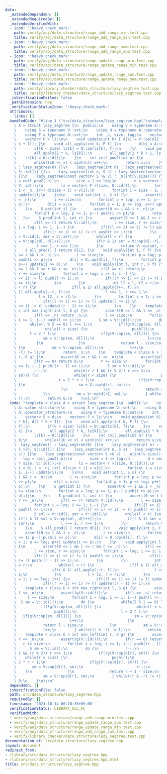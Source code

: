 ```yaml
---
data:
  _extendedDependsOn: []
  _extendedRequiredBy: []
  _extendedVerifiedWith:
  - icon: ':heavy_check_mark:'
    path: verify/aoj/data_structure/range_add_range_min.test.cpp
    title: verify/aoj/data_structure/range_add_range_min.test.cpp
  - icon: ':heavy_check_mark:'
    path: verify/aoj/data_structure/range_add_range_sum.test.cpp
    title: verify/aoj/data_structure/range_add_range_sum.test.cpp
  - icon: ':heavy_check_mark:'
    path: verify/aoj/data_structure/range_update_range_min.test.cpp
    title: verify/aoj/data_structure/range_update_range_min.test.cpp
  - icon: ':heavy_check_mark:'
    path: verify/aoj/data_structure/range_update_range_sum.test.cpp
    title: verify/aoj/data_structure/range_update_range_sum.test.cpp
  - icon: ':heavy_check_mark:'
    path: verify/library_checker/data_structure/lazy_segtree.test.cpp
    title: verify/library_checker/data_structure/lazy_segtree.test.cpp
  _isVerificationFailed: false
  _pathExtension: hpp
  _verificationStatusIcon: ':heavy_check_mark:'
  attributes:
    links: []
  bundledCode: "#line 1 \"src/data_structure/lazy_segtree.hpp\"\ntemplate < class\
    \ A > struct lazy_segtree {\n  public:\n    using V = typename A::value_structure;\n\
    \    using S = typename V::set;\n    using O = typename A::operator_structure;\n\
    \    using F = typename O::set;\n    int _n, size, log;\n    vector< S > d;\n\
    \    vector< F > lz;\n\n    void update(int k) { d[k] = V::op(d[2 * k], d[2 *\
    \ k + 1]); }\n    void all_apply(int k, F f) {\n        d[k] = A::op(d[k], f);\n\
    \        if(k < size) lz[k] = O::op(lz[k], f);\n    }\n    void push(int k) {\n\
    \        all_apply(2 * k, lz[k]);\n        all_apply(2 * k + 1, lz[k]);\n    \
    \    lz[k] = O::id();\n    }\n    int ceil_pow2(int n) {\n        int x = 0;\n\
    \        while((1U << x) < uint(n)) x++;\n        return x;\n    }\n\n    lazy_segtree()\
    \ : lazy_segtree(0) {}\n    lazy_segtree(int n) : lazy_segtree(vector< S >(n,\
    \ S::id())) {}\n    lazy_segtree(int n, S s) : lazy_segtree(vector< S >(n, s))\
    \ {}\n    lazy_segtree(const vector< S >& v) : _n(int(v.size())) {\n        log\
    \ = ceil_pow2(_n);\n        size = 1 << log;\n        d = vector< S >(2 * size,\
    \ V::id());\n        lz = vector< F >(size, O::id());\n        for(int i = 0;\
    \ i < _n; i++) d[size + i] = v[i];\n        for(int i = size - 1; i >= 1; i--)\
    \ update(i);\n    }\n\n    void set(int i, S x) {\n        assert(0 <= i && i\
    \ < _n);\n        i += size;\n        for(int p = log; p >= 1; p--) push(i >>\
    \ p);\n        d[i] = x;\n        for(int p = 1; p <= log; p++) update(i >> p);\n\
    \    }\n    S get(int i) {\n        assert(0 <= i && i < _n);\n        i += size;\n\
    \        for(int p = log; p >= 1; p--) push(i >> p);\n        return d[i];\n \
    \   }\n    S prod(int l, int r) {\n        assert(0 <= l && l <= r && r <= _n);\n\
    \        if(l == r) return V::id();\n        l += size, r += size;\n        for(int\
    \ i = log; i >= 1; i--) {\n            if(((l >> i) << i) != l) push(l >> i);\n\
    \            if(((r >> i) << i) != r) push(r >> i);\n        }\n        S sml\
    \ = V::id(), smr = V::id();\n        while(l < r) {\n            if(l & 1) sml\
    \ = V::op(sml, d[l++]);\n            if(r & 1) smr = V::op(d[--r], smr);\n   \
    \         l >>= 1, r >>= 1;\n        }\n        return V::op(sml, smr);\n    }\n\
    \    S all_prod() { return d[1]; }\n    void apply(int i, F f) {\n        assert(0\
    \ <= i && i < _n);\n        i += size;\n        for(int p = log; p >= 1; p--)\
    \ push(i >> p);\n        d[i] = O::op(d[i], f);\n        for(int p = 1; p <= log;\
    \ p++) update(i >> p);\n    }\n    void apply(int l, int r, F f) {\n        assert(0\
    \ <= l && l <= r && r <= _n);\n        if(l == r) return;\n        l += size,\
    \ r += size;\n        for(int i = log; i >= 1; i--) {\n            if(((l >> i)\
    \ << i) != l) push(l >> i);\n            if(((r >> i) << i) != r) push((r - 1)\
    \ >> i);\n        }\n        {\n            int l2 = l, r2 = r;\n            while(l\
    \ < r) {\n                if(l & 1) all_apply(l++, f);\n                if(r &\
    \ 1) all_apply(--r, f);\n                l >>= 1, r >>= 1;\n            }\n  \
    \          l = l2, r = r2;\n        }\n        for(int i = 1; i <= log; i++) {\n\
    \            if(((l >> i) << i) != l) update(l >> i);\n            if(((r >> i)\
    \ << i) != r) update((r - 1) >> i);\n        }\n    }\n    template < class G\
    \ > int max_right(int l, G g) {\n        assert(0 <= l && l <= _n);\n        assert(g(V::id()));\n\
    \        if(l == _n) return _n;\n        l += size;\n        for(int i = log;\
    \ i >= 1; i--) push(l >> i);\n        S sm = V::id()();\n        do {\n      \
    \      while(l % 2 == 0) l >>= 1;\n            if(!g(V::op(sm, d[l]))) {\n   \
    \             while(l < size) {\n                    push(l);\n              \
    \      l = 2 * l;\n                    if(g(V::op(sm, d[l]))) {\n            \
    \            sm = V::op(sm, d[l]);\n                        l++;\n           \
    \         }\n                }\n                return l - size;\n           \
    \ }\n            sm = V::op(sm, d[l]);\n            l++;\n        } while((l &\
    \ -l) != l);\n        return _n;\n    }\n    template < class G > int min_left(int\
    \ r, G g) {\n        assert(0 <= r && r <= _n);\n        assert(g(V::id()));\n\
    \        if(r == 0) return 0;\n        r += size;\n        for(int i = log; i\
    \ >= 1; i--) push((r - 1) >> i);\n        S sm = V::id();\n        do {\n    \
    \        r--;\n            while(r > 1 && (r % 2)) r >>= 1;\n            if(!g(V::op(d[r],\
    \ sm))) {\n                while(r < size) {\n                    push(r);\n \
    \                   r = 2 * r + 1;\n                    if(g(V::op(d[r], sm)))\
    \ {\n                        sm = V::op(d[r], sm);\n                        r--;\n\
    \                    }\n                }\n                return r + 1 - size;\n\
    \            }\n            sm = V::op(d[r], sm);\n        } while((r & -r) !=\
    \ r);\n        return 0;\n    }\n};\n"
  code: "template < class A > struct lazy_segtree {\n  public:\n    using V = typename\
    \ A::value_structure;\n    using S = typename V::set;\n    using O = typename\
    \ A::operator_structure;\n    using F = typename O::set;\n    int _n, size, log;\n\
    \    vector< S > d;\n    vector< F > lz;\n\n    void update(int k) { d[k] = V::op(d[2\
    \ * k], d[2 * k + 1]); }\n    void all_apply(int k, F f) {\n        d[k] = A::op(d[k],\
    \ f);\n        if(k < size) lz[k] = O::op(lz[k], f);\n    }\n    void push(int\
    \ k) {\n        all_apply(2 * k, lz[k]);\n        all_apply(2 * k + 1, lz[k]);\n\
    \        lz[k] = O::id();\n    }\n    int ceil_pow2(int n) {\n        int x =\
    \ 0;\n        while((1U << x) < uint(n)) x++;\n        return x;\n    }\n\n  \
    \  lazy_segtree() : lazy_segtree(0) {}\n    lazy_segtree(int n) : lazy_segtree(vector<\
    \ S >(n, S::id())) {}\n    lazy_segtree(int n, S s) : lazy_segtree(vector< S >(n,\
    \ s)) {}\n    lazy_segtree(const vector< S >& v) : _n(int(v.size())) {\n     \
    \   log = ceil_pow2(_n);\n        size = 1 << log;\n        d = vector< S >(2\
    \ * size, V::id());\n        lz = vector< F >(size, O::id());\n        for(int\
    \ i = 0; i < _n; i++) d[size + i] = v[i];\n        for(int i = size - 1; i >=\
    \ 1; i--) update(i);\n    }\n\n    void set(int i, S x) {\n        assert(0 <=\
    \ i && i < _n);\n        i += size;\n        for(int p = log; p >= 1; p--) push(i\
    \ >> p);\n        d[i] = x;\n        for(int p = 1; p <= log; p++) update(i >>\
    \ p);\n    }\n    S get(int i) {\n        assert(0 <= i && i < _n);\n        i\
    \ += size;\n        for(int p = log; p >= 1; p--) push(i >> p);\n        return\
    \ d[i];\n    }\n    S prod(int l, int r) {\n        assert(0 <= l && l <= r &&\
    \ r <= _n);\n        if(l == r) return V::id();\n        l += size, r += size;\n\
    \        for(int i = log; i >= 1; i--) {\n            if(((l >> i) << i) != l)\
    \ push(l >> i);\n            if(((r >> i) << i) != r) push(r >> i);\n        }\n\
    \        S sml = V::id(), smr = V::id();\n        while(l < r) {\n           \
    \ if(l & 1) sml = V::op(sml, d[l++]);\n            if(r & 1) smr = V::op(d[--r],\
    \ smr);\n            l >>= 1, r >>= 1;\n        }\n        return V::op(sml, smr);\n\
    \    }\n    S all_prod() { return d[1]; }\n    void apply(int i, F f) {\n    \
    \    assert(0 <= i && i < _n);\n        i += size;\n        for(int p = log; p\
    \ >= 1; p--) push(i >> p);\n        d[i] = O::op(d[i], f);\n        for(int p\
    \ = 1; p <= log; p++) update(i >> p);\n    }\n    void apply(int l, int r, F f)\
    \ {\n        assert(0 <= l && l <= r && r <= _n);\n        if(l == r) return;\n\
    \        l += size, r += size;\n        for(int i = log; i >= 1; i--) {\n    \
    \        if(((l >> i) << i) != l) push(l >> i);\n            if(((r >> i) << i)\
    \ != r) push((r - 1) >> i);\n        }\n        {\n            int l2 = l, r2\
    \ = r;\n            while(l < r) {\n                if(l & 1) all_apply(l++, f);\n\
    \                if(r & 1) all_apply(--r, f);\n                l >>= 1, r >>=\
    \ 1;\n            }\n            l = l2, r = r2;\n        }\n        for(int i\
    \ = 1; i <= log; i++) {\n            if(((l >> i) << i) != l) update(l >> i);\n\
    \            if(((r >> i) << i) != r) update((r - 1) >> i);\n        }\n    }\n\
    \    template < class G > int max_right(int l, G g) {\n        assert(0 <= l &&\
    \ l <= _n);\n        assert(g(V::id()));\n        if(l == _n) return _n;\n   \
    \     l += size;\n        for(int i = log; i >= 1; i--) push(l >> i);\n      \
    \  S sm = V::id()();\n        do {\n            while(l % 2 == 0) l >>= 1;\n \
    \           if(!g(V::op(sm, d[l]))) {\n                while(l < size) {\n   \
    \                 push(l);\n                    l = 2 * l;\n                 \
    \   if(g(V::op(sm, d[l]))) {\n                        sm = V::op(sm, d[l]);\n\
    \                        l++;\n                    }\n                }\n    \
    \            return l - size;\n            }\n            sm = V::op(sm, d[l]);\n\
    \            l++;\n        } while((l & -l) != l);\n        return _n;\n    }\n\
    \    template < class G > int min_left(int r, G g) {\n        assert(0 <= r &&\
    \ r <= _n);\n        assert(g(V::id()));\n        if(r == 0) return 0;\n     \
    \   r += size;\n        for(int i = log; i >= 1; i--) push((r - 1) >> i);\n  \
    \      S sm = V::id();\n        do {\n            r--;\n            while(r >\
    \ 1 && (r % 2)) r >>= 1;\n            if(!g(V::op(d[r], sm))) {\n            \
    \    while(r < size) {\n                    push(r);\n                    r =\
    \ 2 * r + 1;\n                    if(g(V::op(d[r], sm))) {\n                 \
    \       sm = V::op(d[r], sm);\n                        r--;\n                \
    \    }\n                }\n                return r + 1 - size;\n            }\n\
    \            sm = V::op(d[r], sm);\n        } while((r & -r) != r);\n        return\
    \ 0;\n    }\n};\n"
  dependsOn: []
  isVerificationFile: false
  path: src/data_structure/lazy_segtree.hpp
  requiredBy: []
  timestamp: '2023-10-14 00:28:35+09:00'
  verificationStatus: LIBRARY_ALL_AC
  verifiedWith:
  - verify/aoj/data_structure/range_add_range_min.test.cpp
  - verify/aoj/data_structure/range_update_range_sum.test.cpp
  - verify/aoj/data_structure/range_update_range_min.test.cpp
  - verify/aoj/data_structure/range_add_range_sum.test.cpp
  - verify/library_checker/data_structure/lazy_segtree.test.cpp
documentation_of: src/data_structure/lazy_segtree.hpp
layout: document
redirect_from:
- /library/src/data_structure/lazy_segtree.hpp
- /library/src/data_structure/lazy_segtree.hpp.html
title: src/data_structure/lazy_segtree.hpp
---
```

